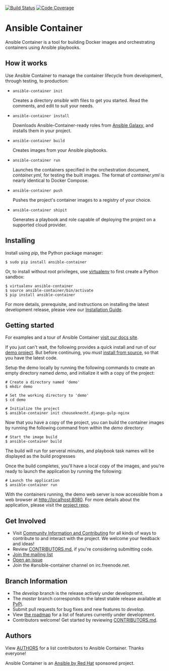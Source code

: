 [![Build Status](https://travis-ci.org/ansible/ansible-container.svg)](https://travis-ci.org/ansible/ansible-container)
[![Code Coverage](https://codecov.io/gh/ansible/ansible-container/coverage.svg)](https://codecov.io/gh/ansible/ansible-container)

# Ansible Container

Ansible Container is a tool for building Docker images and orchestrating containers using Ansible playbooks.

## How it works

Use Ansible Container to manage the container lifecycle from development, through testing, to production:

* `ansible-container init`

  Creates a directory *ansible* with files to get you started. Read the comments, and edit to suit your needs.

* `ansible-container install`

  Downloads Ansible-Container-ready roles from [Ansible Galaxy](https://galaxy.ansible.com), and installs them in your project.

* `ansible-container build`

  Creates images from your Ansible playbooks.

* `ansible-container run`

  Launches the containers specified in the orchestration document, *container.yml*, for testing the built images. The 
  format of *container.yml* is nearly identical to Docker Compose.

* `ansible-container push`

  Pushes the project's container images to a registry of your choice.

* `ansible-container shipit`

  Generates a playbook and role capable of deploying the project on a supported cloud provider.

## Installing

Install using *pip*, the Python package manager:

    $ sudo pip install ansible-container
    
Or, to install without root privileges, use [virtualenv](https://virtualenv.pypa.io/en/stable/) to first create a 
Python sandbox:
    
    $ virtualenv ansible-container
    $ source ansible-container/bin/activate
    $ pip install ansible-container

For more details, prerequisite, and instructions on installing the latest development release, please view our 
[Installation Guide](https://docs.ansible.com/ansible-container/installation.html).


## Getting started

For examples and a tour of Ansible Container [visit our docs site](https://docs.ansible.com/ansible-container/).

If you just can't wait, the following provides a quick install and run of our [demo project](https://galaxy.ansible.com/chouseknecht/django-gulp-nginx). But before continuing, you *must* [install from source](http://docs.ansible.com/ansible-container/installation.html#running-from-source), so that you have the latest code.

Setup the demo locally by running the following commands to create an empty directory named *demo*, and initialize it with a copy of the project:

```
# Create a directory named 'demo'
$ mkdir demo

# Set the working directory to 'demo'
$ cd demo

# Initialize the project
$ ansible-container init chouseknecht.django-gulp-nginx
```

Now that you have a copy of the project, you can build the container images by running the following command from within the *demo* directory:

```
# Start the image build 
$ ansible-container build
```

The build will run for serveral minutes, and playbook task names will be displayed as the build progresses

Once the build completes, you'll have a local copy of the images, and you're ready to launch the application by running the following:

```
# Launch the application
$ ansible-container run
```

With the containers running, the demo web server is now accessible from a web browser at [http://localhost:8080](http://localhost:8080). For more details about the application, please visit the [project repo](https://github.com/chouseknecht/django-gulp-nginx).

## Get Involved

* Visit [Community Information and Contributing](https://docs.ansible.com/ansible-container/community/index.html) 
  for all kinds of ways to contribute to and interact with the project. We welcome your feedback and ideas!
* Review [CONTRIBUTORS.md](./CONTRIBUTORS.md), if you're considering submitting code.
* [Join the  mailing list](https://groups.google.com/forum/#!forum/ansible-container)
* [Open an issue](https://github.com/ansible/ansible-container/issues)
* Join the #ansible-container channel on irc.freenode.net.  

## Branch Information

 * The *develop* branch is the release actively under development.
 * The *master* branch corresponds to the latest stable release available at [PyPi](https://pypi.org/project/ansible-container/).
 * Submit pull requests for bug fixes and new features to *develop*.
 * View [the roadmap](./ROADMAP.rst) for a list of features currently under development.
 * Contributors welcome! Get started by reviewing [CONTRIBUTORS.md](./CONTRIBUTORS.md).

## Authors

View [AUTHORS](./AUTHORS) for a list contributors to Ansible Container. Thanks everyone!

Ansible Container is an [Ansible by Red Hat](https://ansible.com) sponsored project.
